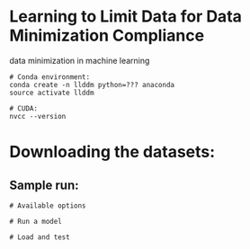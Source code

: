 # Learning to Limit Data for Data Minimization Compliance
data minimization in machine learning

```
# Conda environment:
conda create -n llddm python=??? anaconda
source activate llddm

# CUDA:
nvcc --version
```
# Downloading the datasets: 


## Sample run:

```
# Available options  

# Run a model

# Load and test

```
